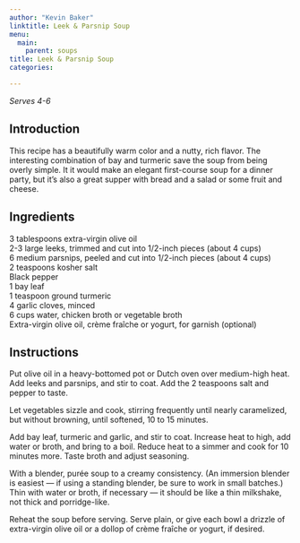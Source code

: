 ```yaml
---
author: "Kevin Baker"
linktitle: Leek & Parsnip Soup
menu:
  main:
    parent: soups
title: Leek & Parsnip Soup
categories:

---
```

*Serves 4-6*

## Introduction

This recipe has a beautifully warm color and a nutty, rich flavor. The interesting combination of bay and turmeric save the soup from being overly simple. It it would make an elegant first-course soup for a dinner party, but it’s also a great supper with bread and a salad or some fruit and cheese.

## Ingredients

<div class="ingredient-list">

3 tablespoons extra-virgin olive oil  
2-3 large leeks, trimmed and cut into 1/2-inch pieces (about 4 cups)  
6 medium parsnips, peeled and cut into 1/2-inch pieces (about 4 cups)  
2 teaspoons kosher salt  
Black pepper  
1 bay leaf  
1 teaspoon ground turmeric  
4 garlic cloves, minced  
6 cups water, chicken broth or vegetable broth  
Extra-virgin olive oil, crème fraîche or yogurt, for garnish (optional)  

</div>

## Instructions

Put olive oil in a heavy-bottomed pot or Dutch oven over medium-high heat. Add leeks and parsnips, and stir to coat. Add the 2 teaspoons salt and pepper to taste. 

Let vegetables sizzle and cook, stirring frequently until nearly caramelized, but without browning, until softened, 10 to 15 minutes. 

Add bay leaf, turmeric and garlic, and stir to coat. Increase heat to high, add water or broth, and bring to a boil. Reduce heat to a simmer and cook for 10 minutes more. Taste broth and adjust seasoning. 

With a blender, purée soup to a creamy consistency. (An immersion blender is easiest — if using a standing blender, be sure to work in small batches.) Thin with water or broth, if necessary — it should be like a thin milkshake, not thick and porridge-like. 

Reheat the soup before serving. Serve plain, or give each bowl a drizzle of extra-virgin olive oil or a dollop of crème fraîche or yogurt, if desired. 




